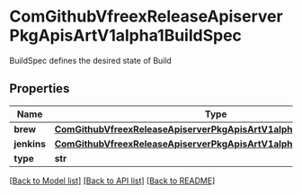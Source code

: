 # ComGithubVfreexReleaseApiserverPkgApisArtV1alpha1BuildSpec

BuildSpec defines the desired state of Build
## Properties
Name | Type | Description | Notes
------------ | ------------- | ------------- | -------------
**brew** | [**ComGithubVfreexReleaseApiserverPkgApisArtV1alpha1BrewBuild**](ComGithubVfreexReleaseApiserverPkgApisArtV1alpha1BrewBuild.md) |  | 
**jenkins** | [**ComGithubVfreexReleaseApiserverPkgApisArtV1alpha1BuildJenkinsInfo**](ComGithubVfreexReleaseApiserverPkgApisArtV1alpha1BuildJenkinsInfo.md) |  | [optional] 
**type** | **str** |  | 

[[Back to Model list]](../README.md#documentation-for-models) [[Back to API list]](../README.md#documentation-for-api-endpoints) [[Back to README]](../README.md)


